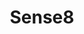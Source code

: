 ---
title: Sense8
crosslinks:
- livven
- television
- S01E01
- autotldr
- BrasilOnReddit
- ModSupport
- twinpeaks
- r4r
- india
- excgarated
- AsABlackMan
- lost
- Drama
- polyamory
- europe
- ffxiv
- flashtv
- gay
---